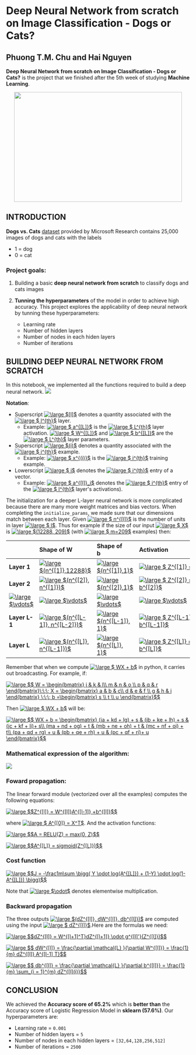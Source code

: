 # Deep Neural Network from scratch on Image Classification - Dogs or Cats?

## **Phuong T.M. Chu and Hai Nguyen**

**Deep Neural Network from scratch on Image Classification - Dogs or Cats?** is the project that we finished after the 5th week of studying **Machine Learning**.

<p align="center">
  <img width="460" height="300" src="https://storage.googleapis.com/kaggle-competitions/kaggle/3362/media/woof_meow.jpg">
</p>

## INTRODUCTION
**Dogs vs. Cats** [dataset](https://www.kaggle.com/c/dogs-vs-cats/data) provided by  Microsoft Research contains 25,000 images of dogs and cats with the labels 
* 1 = dog
* 0 = cat 

### Project goals:
1. Building a basic **deep neural network from scratch** to classify dogs and cats images

2. **Tunning the hyperparameters** of the model in order to achieve high accuracy. This project explores the applicability of deep neural network by tunning these hyperparameters:
    * Learning rate
    * Number of hidden layers
    * Number of nodes in each hiden layers
    * Number of iterations

## BUILDING DEEP NEURAL NETWORK FROM SCRATCH

In this notebook, we implemented all the functions required to build a deep neural network.
![](https://i.imgur.com/ivhZhmx.png)

**Notation**:
- Superscript <a href="https://www.codecogs.com/eqnedit.php?latex=\inline&space;\dpi{120}&space;\large&space;$[l]$" target="_blank"><img src="https://latex.codecogs.com/gif.latex?\inline&space;\dpi{120}&space;\large&space;$[l]$" title="\large $[l]$" /></a> denotes a quantity associated with the <a href="https://www.codecogs.com/eqnedit.php?latex=\inline&space;\dpi{120}&space;\large&space;$&space;l^{th}$" target="_blank"><img src="https://latex.codecogs.com/gif.latex?\inline&space;\dpi{120}&space;\large&space;$&space;l^{th}$" title="\large $ l^{th}$" /></a> layer. 
    - Example: <a href="https://www.codecogs.com/eqnedit.php?latex=\inline&space;\dpi{120}&space;\large&space;$&space;a^{[L]}$" target="_blank"><img src="https://latex.codecogs.com/gif.latex?\inline&space;\dpi{120}&space;\large&space;$&space;a^{[L]}$" title="\large $ a^{[L]}$" /></a> is the <a href="https://www.codecogs.com/eqnedit.php?latex=\inline&space;\dpi{120}&space;\large&space;$&space;L^{th}$" target="_blank"><img src="https://latex.codecogs.com/gif.latex?\inline&space;\dpi{120}&space;\large&space;$&space;L^{th}$" title="\large $ L^{th}$" /></a> layer activation. <a href="https://www.codecogs.com/eqnedit.php?latex=\inline&space;\dpi{120}&space;\large&space;$&space;W^{[L]}$" target="_blank"><img src="https://latex.codecogs.com/gif.latex?\inline&space;\dpi{120}&space;\large&space;$&space;W^{[L]}$" title="\large $ W^{[L]}$" /></a> and <a href="https://www.codecogs.com/eqnedit.php?latex=\inline&space;\dpi{120}&space;\large&space;$&space;b^{[L]}$" target="_blank"><img src="https://latex.codecogs.com/gif.latex?\inline&space;\dpi{120}&space;\large&space;$&space;b^{[L]}$" title="\large $ b^{[L]}$" /></a> are the <a href="https://www.codecogs.com/eqnedit.php?latex=\inline&space;\dpi{120}&space;\large&space;$&space;L^{th}$" target="_blank"><img src="https://latex.codecogs.com/gif.latex?\inline&space;\dpi{120}&space;\large&space;$&space;L^{th}$" title="\large $ L^{th}$" /></a> layer parameters.
- Superscript <a href="https://www.codecogs.com/eqnedit.php?latex=\inline&space;\dpi{120}&space;\large&space;$(i)$" target="_blank"><img src="https://latex.codecogs.com/gif.latex?\inline&space;\dpi{120}&space;\large&space;$(i)$" title="\large $(i)$" /></a> denotes a quantity associated with the <a href="https://www.codecogs.com/eqnedit.php?latex=\inline&space;\dpi{120}&space;\large&space;$&space;i^{th}$" target="_blank"><img src="https://latex.codecogs.com/gif.latex?\inline&space;\dpi{120}&space;\large&space;$&space;i^{th}$" title="\large $ i^{th}$" /></a> example. 
    - Example: <a href="https://www.codecogs.com/eqnedit.php?latex=\inline&space;\dpi{120}&space;\large&space;$&space;x^{(i)}$" target="_blank"><img src="https://latex.codecogs.com/gif.latex?\inline&space;\dpi{120}&space;\large&space;$&space;x^{(i)}$" title="\large $ x^{(i)}$" /></a> is the <a href="https://www.codecogs.com/eqnedit.php?latex=\inline&space;\dpi{120}&space;\large&space;$&space;i^{th}$" target="_blank"><img src="https://latex.codecogs.com/gif.latex?\inline&space;\dpi{120}&space;\large&space;$&space;i^{th}$" title="\large $ i^{th}$" /></a> training example.
- Lowerscript <a href="https://www.codecogs.com/eqnedit.php?latex=\inline&space;\dpi{120}&space;\large&space;$&space;i$" target="_blank"><img src="https://latex.codecogs.com/gif.latex?\inline&space;\dpi{120}&space;\large&space;$&space;i$" title="\large $ i$" /></a> denotes the <a href="https://www.codecogs.com/eqnedit.php?latex=\inline&space;\dpi{120}&space;\large&space;$&space;i^{th}$" target="_blank"><img src="https://latex.codecogs.com/gif.latex?\inline&space;\dpi{120}&space;\large&space;$&space;i^{th}$" title="\large $ i^{th}$" /></a> entry of a vector.
    - Example: <a href="https://www.codecogs.com/eqnedit.php?latex=\inline&space;\dpi{120}&space;\large&space;$&space;a^{[l]}_i$" target="_blank"><img src="https://latex.codecogs.com/gif.latex?\inline&space;\dpi{120}&space;\large&space;$&space;a^{[l]}_i$" title="\large $ a^{[l]}_i$" /></a> denotes the <a href="https://www.codecogs.com/eqnedit.php?latex=\inline&space;\dpi{120}&space;\large&space;$&space;i^{th}$" target="_blank"><img src="https://latex.codecogs.com/gif.latex?\inline&space;\dpi{120}&space;\large&space;$&space;i^{th}$" title="\large $ i^{th}$" /></a> entry of the <a href="https://www.codecogs.com/eqnedit.php?latex=\inline&space;\dpi{120}&space;\large&space;$&space;l^{th}$" target="_blank"><img src="https://latex.codecogs.com/gif.latex?\inline&space;\dpi{120}&space;\large&space;$&space;l^{th}$" title="\large $ l^{th}$" /></a> layer's activations).
    
The initialization for a deeper L-layer neural network is more complicated because there are many more weight matrices and bias vectors. When completing the `initialize_params`, we made sure that our dimensions match between each layer. Given <a href="https://www.codecogs.com/eqnedit.php?latex=\inline&space;\dpi{120}&space;\large&space;$&space;n^{[l]}$" target="_blank"><img src="https://latex.codecogs.com/gif.latex?\inline&space;\dpi{120}&space;\large&space;$&space;n^{[l]}$" title="\large $ n^{[l]}$" /></a> is the number of units in layer <a href="https://www.codecogs.com/eqnedit.php?latex=\inline&space;\dpi{120}&space;\large&space;$&space;l$" target="_blank"><img src="https://latex.codecogs.com/gif.latex?\inline&space;\dpi{120}&space;\large&space;$&space;l$" title="\large $ l$" /></a>. Thus for example if the size of our input <a href="https://www.codecogs.com/eqnedit.php?latex=\inline&space;\dpi{120}&space;\large&space;$&space;X$" target="_blank"><img src="https://latex.codecogs.com/gif.latex?\inline&space;\dpi{120}&space;\large&space;$&space;X$" title="\large $ X$" /></a> is <a href="https://www.codecogs.com/eqnedit.php?latex=\inline&space;\dpi{120}&space;\large&space;$(12288,&space;209)$" target="_blank"><img src="https://latex.codecogs.com/gif.latex?\inline&space;\dpi{120}&space;\large&space;$(12288,&space;209)$" title="\large $(12288, 209)$" /></a> (with <a href="https://www.codecogs.com/eqnedit.php?latex=\inline&space;\dpi{120}&space;\large&space;$&space;m=209$" target="_blank"><img src="https://latex.codecogs.com/gif.latex?\inline&space;\dpi{120}&space;\large&space;$&space;m=209$" title="\large $ m=209$" /></a> examples) then:

| |**Shape of W**&nbsp;&nbsp;&nbsp;&nbsp;&nbsp;&nbsp;&nbsp;&nbsp; |**Shape of b**&nbsp;&nbsp;&nbsp;&nbsp;&nbsp;&nbsp;&nbsp;&nbsp;&nbsp;&nbsp;&nbsp;|**Activation**&nbsp;&nbsp;&nbsp;&nbsp;&nbsp;&nbsp;&nbsp;&nbsp;&nbsp;&nbsp;&nbsp;&nbsp;&nbsp;&nbsp;&nbsp;&nbsp;&nbsp;&nbsp;&nbsp;&nbsp;&nbsp;&nbsp;&nbsp;&nbsp;&nbsp;&nbsp;&nbsp;&nbsp;&nbsp;&nbsp;&nbsp;&nbsp;&nbsp;&nbsp;&nbsp;&nbsp;&nbsp;&nbsp;&nbsp;&nbsp;&nbsp;&nbsp;&nbsp;&nbsp;&nbsp;&nbsp;&nbsp;&nbsp;&nbsp;&nbsp;&nbsp;&nbsp;&nbsp;&nbsp;&nbsp;&nbsp;&nbsp;&nbsp;&nbsp;&nbsp;&nbsp;&nbsp;|**Shape of Activation**&nbsp;&nbsp;&nbsp;&nbsp;&nbsp;&nbsp;&nbsp;&nbsp;&nbsp;&nbsp;&nbsp;&nbsp;&nbsp;&nbsp;&nbsp;&nbsp;&nbsp;&nbsp;&nbsp;&nbsp;&nbsp;|
|:-|:-|:-|:-|:-|
|**Layer 1**|<a href="https://www.codecogs.com/eqnedit.php?latex=\inline&space;\dpi{120}&space;\large&space;$(n^{[1]},12288)$" target="_blank"><img src="https://latex.codecogs.com/gif.latex?\inline&space;\dpi{120}&space;\large&space;$(n^{[1]},12288)$" title="\large $(n^{[1]},12288)$" /></a>|<a href="https://www.codecogs.com/eqnedit.php?latex=\inline&space;\dpi{120}&space;\large&space;$(n^{[1]},1)$" target="_blank"><img src="https://latex.codecogs.com/gif.latex?\inline&space;\dpi{120}&space;\large&space;$(n^{[1]},1)$" title="\large $(n^{[1]},1)$" /></a>|<a href="https://www.codecogs.com/eqnedit.php?latex=\inline&space;\dpi{120}&space;\large&space;$&space;Z^{[1]}&space;=&space;W^{[1]}&space;X&space;&plus;&space;b^{[1]}&space;$" target="_blank"><img src="https://latex.codecogs.com/gif.latex?\inline&space;\dpi{120}&space;\large&space;$&space;Z^{[1]}&space;=&space;W^{[1]}&space;X&space;&plus;&space;b^{[1]}&space;$" title="\large $ Z^{[1]} = W^{[1]} X + b^{[1]} $" /></a>|<a href="https://www.codecogs.com/eqnedit.php?latex=\inline&space;\dpi{120}&space;\large&space;$(n^{[1]},209)$" target="_blank"><img src="https://latex.codecogs.com/gif.latex?\inline&space;\dpi{120}&space;\large&space;$(n^{[1]},209)$" title="\large $(n^{[1]},209)$" /></a>|
| **Layer 2**|<a href="https://www.codecogs.com/eqnedit.php?latex=\inline&space;\dpi{120}&space;\large&space;$(n^{[2]},&space;n^{[1]})$" target="_blank"><img src="https://latex.codecogs.com/gif.latex?\inline&space;\dpi{120}&space;\large&space;$(n^{[2]},&space;n^{[1]})$" title="\large $(n^{[2]}, n^{[1]})$" /></a>|<a href="https://www.codecogs.com/eqnedit.php?latex=\inline&space;\dpi{120}&space;\large&space;$(n^{[2]},1)$" target="_blank"><img src="https://latex.codecogs.com/gif.latex?\inline&space;\dpi{120}&space;\large&space;$(n^{[2]},1)$" title="\large $(n^{[2]},1)$" /></a>|<a href="https://www.codecogs.com/eqnedit.php?latex=\inline&space;\dpi{120}&space;\large&space;$&space;Z^{[2]}&space;=&space;W^{[2]}&space;A^{[1]}&space;&plus;&space;b^{[2]}$" target="_blank"><img src="https://latex.codecogs.com/gif.latex?\inline&space;\dpi{120}&space;\large&space;$&space;Z^{[2]}&space;=&space;W^{[2]}&space;A^{[1]}&space;&plus;&space;b^{[2]}$" title="\large $ Z^{[2]} = W^{[2]} A^{[1]} + b^{[2]}$" /></a>|<a href="https://www.codecogs.com/eqnedit.php?latex=\inline&space;\dpi{120}&space;\large&space;$(n^{[2]},&space;209)$" target="_blank"><img src="https://latex.codecogs.com/gif.latex?\inline&space;\dpi{120}&space;\large&space;$(n^{[2]},&space;209)$" title="\large $(n^{[2]}, 209)$" /></a>|
|<a href="https://www.codecogs.com/eqnedit.php?latex=\inline&space;\dpi{120}&space;\large&space;$\vdots$" target="_blank"><img src="https://latex.codecogs.com/gif.latex?\inline&space;\dpi{120}&space;\large&space;$\vdots$" title="\large $\vdots$" /></a>| <a href="https://www.codecogs.com/eqnedit.php?latex=\inline&space;\dpi{120}&space;\large&space;$\vdots$" target="_blank"><img src="https://latex.codecogs.com/gif.latex?\inline&space;\dpi{120}&space;\large&space;$\vdots$" title="\large $\vdots$" /></a> | <a href="https://www.codecogs.com/eqnedit.php?latex=\inline&space;\dpi{120}&space;\large&space;$\vdots$" target="_blank"><img src="https://latex.codecogs.com/gif.latex?\inline&space;\dpi{120}&space;\large&space;$\vdots$" title="\large $\vdots$" /></a>|<a href="https://www.codecogs.com/eqnedit.php?latex=\inline&space;\dpi{120}&space;\large&space;$\vdots$" target="_blank"><img src="https://latex.codecogs.com/gif.latex?\inline&space;\dpi{120}&space;\large&space;$\vdots$" title="\large $\vdots$" /></a>|<a href="https://www.codecogs.com/eqnedit.php?latex=\inline&space;\dpi{120}&space;\large&space;$\vdots$" target="_blank"><img src="https://latex.codecogs.com/gif.latex?\inline&space;\dpi{120}&space;\large&space;$\vdots$" title="\large $\vdots$" /></a>|
|**Layer L-1** | <a href="https://www.codecogs.com/eqnedit.php?latex=\inline&space;\dpi{120}&space;\large&space;$(n^{[L-1]},&space;n^{[L-2]})$" target="_blank"><img src="https://latex.codecogs.com/gif.latex?\inline&space;\dpi{120}&space;\large&space;$(n^{[L-1]},&space;n^{[L-2]})$" title="\large $(n^{[L-1]}, n^{[L-2]})$" /></a> | <a href="https://www.codecogs.com/eqnedit.php?latex=\inline&space;\dpi{120}&space;\large&space;$(n^{[L-1]},&space;1)$" target="_blank"><img src="https://latex.codecogs.com/gif.latex?\inline&space;\dpi{120}&space;\large&space;$(n^{[L-1]},&space;1)$" title="\large $(n^{[L-1]}, 1)$" /></a> | <a href="https://www.codecogs.com/eqnedit.php?latex=\inline&space;\dpi{120}&space;\large&space;$&space;Z^{[L-1]}&space;=&space;W^{[L-1]}&space;A^{[L-2]}&space;&plus;&space;b^{[L-1]}$" target="_blank"><img src="https://latex.codecogs.com/gif.latex?\inline&space;\dpi{120}&space;\large&space;$&space;Z^{[L-1]}&space;=&space;W^{[L-1]}&space;A^{[L-2]}&space;&plus;&space;b^{[L-1]}$" title="\large $ Z^{[L-1]} = W^{[L-1]} A^{[L-2]} + b^{[L-1]}$" /></a> | <a href="https://www.codecogs.com/eqnedit.php?latex=\inline&space;\dpi{120}&space;\large&space;$(n^{[L-1]},&space;209)$" target="_blank"><img src="https://latex.codecogs.com/gif.latex?\inline&space;\dpi{120}&space;\large&space;$(n^{[L-1]},&space;209)$" title="\large $(n^{[L-1]}, 209)$" /></a>|
|**Layer L** | <a href="https://www.codecogs.com/eqnedit.php?latex=\inline&space;\dpi{120}&space;\large&space;$(n^{[L]},&space;n^{[L-1]})$" target="_blank"><img src="https://latex.codecogs.com/gif.latex?\inline&space;\dpi{120}&space;\large&space;$(n^{[L]},&space;n^{[L-1]})$" title="\large $(n^{[L]}, n^{[L-1]})$" /></a> | <a href="https://www.codecogs.com/eqnedit.php?latex=\inline&space;\dpi{120}&space;\large&space;$(n^{[L]},&space;1)$" target="_blank"><img src="https://latex.codecogs.com/gif.latex?\inline&space;\dpi{120}&space;\large&space;$(n^{[L]},&space;1)$" title="\large $(n^{[L]}, 1)$" /></a>|  <a href="https://www.codecogs.com/eqnedit.php?latex=\inline&space;\dpi{120}&space;\large&space;$&space;Z^{[L]}&space;=&space;W^{[L]}&space;A^{[L-1]}&space;&plus;&space;b^{[L]}$" target="_blank"><img src="https://latex.codecogs.com/gif.latex?\inline&space;\dpi{120}&space;\large&space;$&space;Z^{[L]}&space;=&space;W^{[L]}&space;A^{[L-1]}&space;&plus;&space;b^{[L]}$" title="\large $ Z^{[L]} = W^{[L]} A^{[L-1]} + b^{[L]}$" /></a>|<a href="https://www.codecogs.com/eqnedit.php?latex=\inline&space;\dpi{120}&space;\large&space;$(n^{[L]},&space;209)$" target="_blank"><img src="https://latex.codecogs.com/gif.latex?\inline&space;\dpi{120}&space;\large&space;$(n^{[L]},&space;209)$" title="\large $(n^{[L]}, 209)$" /></a> |

Remember that when we compute <a href="https://www.codecogs.com/eqnedit.php?latex=\inline&space;\dpi{120}&space;\large&space;$&space;WX&space;&plus;&space;b$" target="_blank"><img src="https://latex.codecogs.com/gif.latex?\inline&space;\dpi{120}&space;\large&space;$&space;WX&space;&plus;&space;b$" title="\large $ WX + b$" /></a> in python, it carries out broadcasting. For example, if: 

<a href="https://www.codecogs.com/eqnedit.php?latex=\inline&space;\dpi{120}&space;\large&space;$$&space;W&space;=&space;\begin{bmatrix}&space;j&space;&&space;k&space;&&space;l\\&space;m&space;&&space;n&space;&&space;o&space;\\&space;p&space;&&space;q&space;&&space;r&space;\end{bmatrix}\;\;\;&space;X&space;=&space;\begin{bmatrix}&space;a&space;&&space;b&space;&&space;c\\&space;d&space;&&space;e&space;&&space;f&space;\\&space;g&space;&&space;h&space;&&space;i&space;\end{bmatrix}&space;\;\;\;&space;b&space;=\begin{bmatrix}&space;s&space;\\&space;t&space;\\&space;u&space;\end{bmatrix}$$" target="_blank"><img src="https://latex.codecogs.com/gif.latex?\inline&space;\dpi{120}&space;\large&space;$$&space;W&space;=&space;\begin{bmatrix}&space;j&space;&&space;k&space;&&space;l\\&space;m&space;&&space;n&space;&&space;o&space;\\&space;p&space;&&space;q&space;&&space;r&space;\end{bmatrix}\;\;\;&space;X&space;=&space;\begin{bmatrix}&space;a&space;&&space;b&space;&&space;c\\&space;d&space;&&space;e&space;&&space;f&space;\\&space;g&space;&&space;h&space;&&space;i&space;\end{bmatrix}&space;\;\;\;&space;b&space;=\begin{bmatrix}&space;s&space;\\&space;t&space;\\&space;u&space;\end{bmatrix}$$" title="\large $$ W = \begin{bmatrix} j & k & l\\ m & n & o \\ p & q & r \end{bmatrix}\;\;\; X = \begin{bmatrix} a & b & c\\ d & e & f \\ g & h & i \end{bmatrix} \;\;\; b =\begin{bmatrix} s \\ t \\ u \end{bmatrix}$$" /></a>

Then <a href="https://www.codecogs.com/eqnedit.php?latex=\inline&space;\dpi{120}&space;\large&space;$&space;WX&space;&plus;&space;b$" target="_blank"><img src="https://latex.codecogs.com/gif.latex?\inline&space;\dpi{120}&space;\large&space;$&space;WX&space;&plus;&space;b$" title="\large $ WX + b$" /></a> will be:

<a href="https://www.codecogs.com/eqnedit.php?latex=\inline&space;\dpi{120}&space;\large&space;$$&space;WX&space;&plus;&space;b&space;=&space;\begin{bmatrix}&space;(ja&space;&plus;&space;kd&space;&plus;&space;lg)&space;&plus;&space;s&space;&&space;(jb&space;&plus;&space;ke&space;&plus;&space;lh)&space;&plus;&space;s&space;&&space;(jc&space;&plus;&space;kf&space;&plus;&space;li)&plus;&space;s\\&space;(ma&space;&plus;&space;nd&space;&plus;&space;og)&space;&plus;&space;t&space;&&space;(mb&space;&plus;&space;ne&space;&plus;&space;oh)&space;&plus;&space;t&space;&&space;(mc&space;&plus;&space;nf&space;&plus;&space;oi)&space;&plus;&space;t\\&space;(pa&space;&plus;&space;qd&space;&plus;&space;rg)&space;&plus;&space;u&space;&&space;(pb&space;&plus;&space;qe&space;&plus;&space;rh)&space;&plus;&space;u&space;&&space;(pc&space;&plus;&space;qf&space;&plus;&space;ri)&plus;&space;u&space;\end{bmatrix}$$" target="_blank"><img src="https://latex.codecogs.com/gif.latex?\inline&space;\dpi{120}&space;\large&space;$$&space;WX&space;&plus;&space;b&space;=&space;\begin{bmatrix}&space;(ja&space;&plus;&space;kd&space;&plus;&space;lg)&space;&plus;&space;s&space;&&space;(jb&space;&plus;&space;ke&space;&plus;&space;lh)&space;&plus;&space;s&space;&&space;(jc&space;&plus;&space;kf&space;&plus;&space;li)&plus;&space;s\\&space;(ma&space;&plus;&space;nd&space;&plus;&space;og)&space;&plus;&space;t&space;&&space;(mb&space;&plus;&space;ne&space;&plus;&space;oh)&space;&plus;&space;t&space;&&space;(mc&space;&plus;&space;nf&space;&plus;&space;oi)&space;&plus;&space;t\\&space;(pa&space;&plus;&space;qd&space;&plus;&space;rg)&space;&plus;&space;u&space;&&space;(pb&space;&plus;&space;qe&space;&plus;&space;rh)&space;&plus;&space;u&space;&&space;(pc&space;&plus;&space;qf&space;&plus;&space;ri)&plus;&space;u&space;\end{bmatrix}$$" title="\large $$ WX + b = \begin{bmatrix} (ja + kd + lg) + s & (jb + ke + lh) + s & (jc + kf + li)+ s\\ (ma + nd + og) + t & (mb + ne + oh) + t & (mc + nf + oi) + t\\ (pa + qd + rg) + u & (pb + qe + rh) + u & (pc + qf + ri)+ u \end{bmatrix}$$" /></a>

### **Mathematical expression of the algorithm**:

![](https://i.imgur.com/FPjpVDX.png)

### **Foward propagation:**

The linear forward module (vectorized over all the examples) computes the following equations:

<a href="https://www.codecogs.com/eqnedit.php?latex=\inline&space;\dpi{120}&space;\large&space;$$Z^{[l]}&space;=&space;W^{[l]}A^{[l-1]}&space;&plus;b^{[l]}$$" target="_blank"><img src="https://latex.codecogs.com/gif.latex?\inline&space;\dpi{120}&space;\large&space;$$Z^{[l]}&space;=&space;W^{[l]}A^{[l-1]}&space;&plus;b^{[l]}$$" title="\large $$Z^{[l]} = W^{[l]}A^{[l-1]} +b^{[l]}$$" /></a>

where <a href="https://www.codecogs.com/eqnedit.php?latex=\inline&space;\dpi{120}&space;\large&space;$&space;A^{[0]}&space;=&space;X^T$" target="_blank"><img src="https://latex.codecogs.com/gif.latex?\inline&space;\dpi{120}&space;\large&space;$&space;A^{[0]}&space;=&space;X^T$" title="\large $ A^{[0]} = X^T$" /></a>. And the activation functions:

<a href="https://www.codecogs.com/eqnedit.php?latex=\inline&space;\dpi{120}&space;\large&space;$$A&space;=&space;RELU(Z)&space;=&space;max(0,&space;Z)$$" target="_blank"><img src="https://latex.codecogs.com/gif.latex?\inline&space;\dpi{120}&space;\large&space;$$A&space;=&space;RELU(Z)&space;=&space;max(0,&space;Z)$$" title="\large $$A = RELU(Z) = max(0, Z)$$" /></a>

<a href="https://www.codecogs.com/eqnedit.php?latex=\inline&space;\dpi{120}&space;\large&space;$$A^{[L]}&space;=&space;sigmoid(Z^{[L]})$$" target="_blank"><img src="https://latex.codecogs.com/gif.latex?\inline&space;\dpi{120}&space;\large&space;$$A^{[L]}&space;=&space;sigmoid(Z^{[L]})$$" title="\large $$A^{[L]} = sigmoid(Z^{[L]})$$" /></a>

### **Cost function**

<a href="https://www.codecogs.com/eqnedit.php?latex=\inline&space;\dpi{120}&space;\large&space;$$J&space;=&space;-\frac1m\sum&space;\bigg(&space;Y&space;\odot&space;log(A^{[L]})&space;&plus;&space;(1-Y)&space;\odot&space;log(1-A^{[L]})&space;\bigg)$$" target="_blank"><img src="https://latex.codecogs.com/gif.latex?\inline&space;\dpi{120}&space;\large&space;$$J&space;=&space;-\frac1m\sum&space;\bigg(&space;Y&space;\odot&space;log(A^{[L]})&space;&plus;&space;(1-Y)&space;\odot&space;log(1-A^{[L]})&space;\bigg)$$" title="\large $$J = -\frac1m\sum \bigg( Y \odot log(A^{[L]}) + (1-Y) \odot log(1-A^{[L]}) \bigg)$$" /></a>

Note that <a href="https://www.codecogs.com/eqnedit.php?latex=\inline&space;\dpi{120}&space;\large&space;$\odot$" target="_blank"><img src="https://latex.codecogs.com/gif.latex?\inline&space;\dpi{120}&space;\large&space;$\odot$" title="\large $\odot$" /></a> denotes elementwise multiplication.

### **Backward propagation**

The three outputs <a href="https://www.codecogs.com/eqnedit.php?latex=\inline&space;\dpi{120}&space;\large&space;$(dZ^{[l]},&space;dW^{[l]},&space;db^{[l]})$" target="_blank"><img src="https://latex.codecogs.com/gif.latex?\inline&space;\dpi{120}&space;\large&space;$(dZ^{[l]},&space;dW^{[l]},&space;db^{[l]})$" title="\large $(dZ^{[l]}, dW^{[l]}, db^{[l]})$" /></a> are computed using the input <a href="https://www.codecogs.com/eqnedit.php?latex=\inline&space;\dpi{120}&space;\large&space;$&space;dZ^{[l]}$" target="_blank"><img src="https://latex.codecogs.com/gif.latex?\inline&space;\dpi{120}&space;\large&space;$&space;dZ^{[l]}$" title="\large $ dZ^{[l]}$" /></a>.Here are the formulas we need:

<a href="https://www.codecogs.com/eqnedit.php?latex=\inline&space;\dpi{120}&space;\large&space;$$dZ^{[l]}&space;=&space;W^{[l&plus;1]^T}dZ^{[l&plus;1]}&space;\odot&space;g^{[l]'}(Z^{[l]})$$" target="_blank"><img src="https://latex.codecogs.com/gif.latex?\inline&space;\dpi{120}&space;\large&space;$$dZ^{[l]}&space;=&space;W^{[l&plus;1]^T}dZ^{[l&plus;1]}&space;\odot&space;g^{[l]'}(Z^{[l]})$$" title="\large $$dZ^{[l]} = W^{[l+1]^T}dZ^{[l+1]} \odot g^{[l]'}(Z^{[l]})$$" /></a>

<a href="https://www.codecogs.com/eqnedit.php?latex=\inline&space;\dpi{120}&space;\large&space;$$&space;dW^{[l]}&space;=&space;\frac{\partial&space;\mathcal{L}&space;}{\partial&space;W^{[l]}}&space;=&space;\frac{1}{m}&space;dZ^{[l]}&space;A^{[l-1]&space;T}$$" target="_blank"><img src="https://latex.codecogs.com/gif.latex?\inline&space;\dpi{120}&space;\large&space;$$&space;dW^{[l]}&space;=&space;\frac{\partial&space;\mathcal{L}&space;}{\partial&space;W^{[l]}}&space;=&space;\frac{1}{m}&space;dZ^{[l]}&space;A^{[l-1]&space;T}$$" title="\large $$ dW^{[l]} = \frac{\partial \mathcal{L} }{\partial W^{[l]}} = \frac{1}{m} dZ^{[l]} A^{[l-1] T}$$" /></a>

<a href="https://www.codecogs.com/eqnedit.php?latex=\inline&space;\dpi{120}&space;\large&space;$$&space;db^{[l]}&space;=&space;\frac{\partial&space;\mathcal{L}&space;}{\partial&space;b^{[l]}}&space;=&space;\frac{1}{m}&space;\sum_{i&space;=&space;1}^{m}&space;dZ^{[l](i)}$$" target="_blank"><img src="https://latex.codecogs.com/gif.latex?\inline&space;\dpi{120}&space;\large&space;$$&space;db^{[l]}&space;=&space;\frac{\partial&space;\mathcal{L}&space;}{\partial&space;b^{[l]}}&space;=&space;\frac{1}{m}&space;\sum_{i&space;=&space;1}^{m}&space;dZ^{[l](i)}$$" title="\large $$ db^{[l]} = \frac{\partial \mathcal{L} }{\partial b^{[l]}} = \frac{1}{m} \sum_{i = 1}^{m} dZ^{[l](i)}$$" /></a>


## CONCLUSION
We achieved the **Accuracy score of 65.2%** which is **better than** the Accuracy score of Logistic Regression Model in **sklearn (57.6%)**. Our hyperparameters are:

* Learning rate = `0.001`
* Number of hidden layers = `5`
* Number of nodes in each hidden layers = `[32,64,128,256,512]`
* Number of iterations = `2500`
